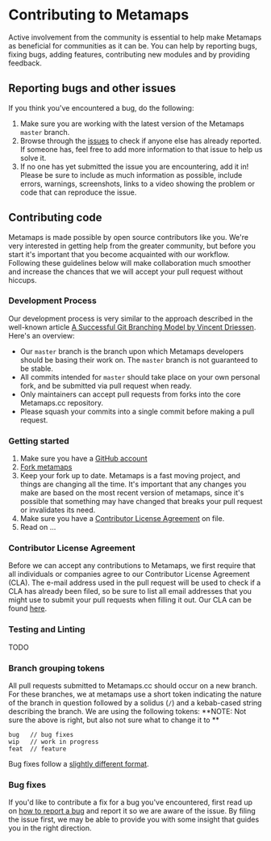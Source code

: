 # Contributing to Metamaps

Active involvement from the community is essential to help make Metamaps as beneficial for communities as it can be. You can help by reporting bugs, fixing bugs, adding features, contributing new modules and by providing feedback.


## Reporting bugs and other issues

If you think you've encountered a bug, do the following:

1. Make sure you are working with the latest version of the Metamaps `master` branch.
2. Browse through the [issues][metamaps-issues] to check if
   anyone else has already reported. If someone has, feel free to add more
   information to that issue to help us solve it.
3. If no one has yet submitted the issue you are encountering, add it in! Please be sure
   to include as much information as possible, include errors, warnings,
   screenshots, links to a video showing the problem or code that can reproduce
   the issue.


## Contributing code

Metamaps is made possible by open source
contributors like you. We're very interested in getting help from the greater
community, but before you start it's important that you become acquainted with
our workflow. Following these guidelines below will make collaboration much
smoother and increase the chances that we will accept your pull request without
hiccups.


### Development Process

Our development process is very similar to the approach
described in the well-known article [A Successful Git Branching Model by Vincent
Driessen][git-branching-model]. Here's an overview:

* Our `master` branch is the branch upon which 
  Metamaps developers should be basing their work on. The `master` branch is not guaranteed to be stable.
* All commits intended for `master` should take place on your own personal
  fork, and be submitted via pull request when ready.
* Only maintainers can accept pull requests from forks into the core Metamaps.cc
  repository.
* Please squash your commits into a single commit before making a pull request.

### Getting started

1. Make sure you have a [GitHub account](https://github.com/signup/free)
2. [Fork metamaps][fork-metamaps]
3. Keep your fork up to date. Metamaps is a fast moving project, and things are
   changing all the time. It's important that any changes you make are based on
   the most recent version of metamaps, since it's possible that something may
   have changed that breaks your pull request or invalidates its need.
4. Make sure you have a [Contributor License Agreement][cla] on file.
5. Read on ...


### Contributor License Agreement

Before we can accept any contributions to Metamaps, we first require that all
individuals or companies agree to our Contributor License Agreement (CLA). The e-mail
address used in the pull request will be used to check if a CLA has already been
filed, so be sure to list all email addresses that you might use to submit your
pull requests when filling it out. Our CLA can be found [here][cla].

### Testing and Linting

TODO


### Branch grouping tokens

All pull requests submitted to Metamaps.cc should occur on a new branch. For these
branches, we at metamaps use a short token indicating the nature of the branch in
question followed by a solidus (`/`) and a kebab-cased string describing the
branch. We are using the following tokens:
**NOTE: Not sure the above is right, but also not sure what to change it to **

    bug   // bug fixes
    wip   // work in progress
    feat  // feature

Bug fixes follow a [slightly different format](#bug-fixes).

### Bug fixes

If you'd like to contribute a fix for a bug you've encountered, first read up on
[how to report a bug](#reporting-bugs-and-other-issues) and report it so we are
aware of the issue. By filing the issue first, we may be able to provide you
with some insight that guides you in the right direction.

[metamaps-issues]: https://github.com/Connoropolous/metamaps_gen002/issues
[git-branching-model]: http://nvie.com/posts/a-successful-git-branching-model/
[fork-metamaps]: https://github.com/Connoropolous/metamaps_gen002/fork
[cla]: http://metamaps.cc/cla
